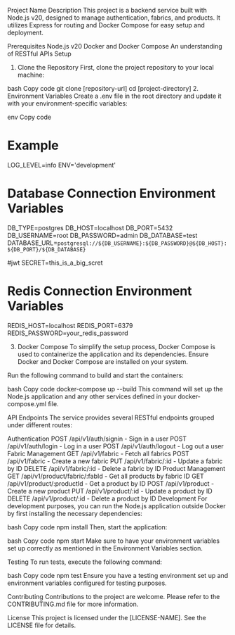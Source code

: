Project Name
Description
This project is a backend service built with Node.js v20, designed to manage authentication, fabrics, and products. It utilizes Express for routing and Docker Compose for easy setup and deployment.

Prerequisites
Node.js v20
Docker and Docker Compose
An understanding of RESTful APIs
Setup
1. Clone the Repository
First, clone the project repository to your local machine:

bash
Copy code
git clone [repository-url]
cd [project-directory]
2. Environment Variables
Create a .env file in the root directory and update it with your environment-specific variables:

env
Copy code
# Example
LOG_LEVEL=info
ENV='development'

# Database Connection Environment Variables
DB_TYPE=postgres
DB_HOST=localhost
DB_PORT=5432
DB_USERNAME=root
DB_PASSWORD=admin
DB_DATABASE=test
DATABASE_URL=`postgresql://${DB_USERNAME}:${DB_PASSWORD}@${DB_HOST}:${DB_PORT}/${DB_DATABASE}`

#jwt
SECRET=this_is_a_big_scret

# Redis Connection Environment Variables
REDIS_HOST=localhost
REDIS_PORT=6379
REDIS_PASSWORD=your_redis_password

3. Docker Compose
To simplify the setup process, Docker Compose is used to containerize the application and its dependencies. Ensure Docker and Docker Compose are installed on your system.

Run the following command to build and start the containers:

bash
Copy code
docker-compose up --build
This command will set up the Node.js application and any other services defined in your docker-compose.yml file.

API Endpoints
The service provides several RESTful endpoints grouped under different routes:

Authentication
POST /api/v1/auth/signin - Sign in a user
POST /api/v1/auth/login - Log in a user
POST /api/v1/auth/logout - Log out a user
Fabric Management
GET /api/v1/fabric - Fetch all fabrics
POST /api/v1/fabric - Create a new fabric
PUT /api/v1/fabric/:id - Update a fabric by ID
DELETE /api/v1/fabric/:id - Delete a fabric by ID
Product Management
GET /api/v1/product/fabric/:fabId - Get all products by fabric ID
GET /api/v1/product/:productId - Get a product by ID
POST /api/v1/product - Create a new product
PUT /api/v1/product/:id - Update a product by ID
DELETE /api/v1/product/:id - Delete a product by ID
Development
For development purposes, you can run the Node.js application outside Docker by first installing the necessary dependencies:

bash
Copy code
npm install
Then, start the application:

bash
Copy code
npm start
Make sure to have your environment variables set up correctly as mentioned in the Environment Variables section.

Testing
To run tests, execute the following command:

bash
Copy code
npm test
Ensure you have a testing environment set up and environment variables configured for testing purposes.

Contributing
Contributions to the project are welcome. Please refer to the CONTRIBUTING.md file for more information.

License
This project is licensed under the [LICENSE-NAME]. See the LICENSE file for details.